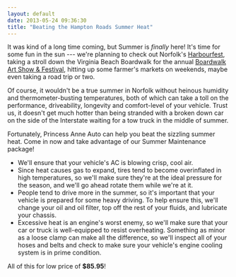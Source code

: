 ```yaml
---
layout: default
date: 2013-05-24 09:36:30
title: "Beating the Hampton Roads Summer Heat"
---
```


It was kind of a long time coming, but Summer is *finally* here! It's time for some fun in the sun --- we're planning to check out Norfolk's [Harbourfest](http://www.festevents.org/mini-site/norfolk-harborfest), taking a stroll down the Virginia Beach Boardwalk for the annual [Boardwalk Art Show & Festival](http://virginiamoca.org/outdoor-art-shows/boardwalk-art-show), hitting up some farmer's markets on weekends, maybe even taking a road trip or two.

Of course, it wouldn't be a true summer in Norfolk without heinous humidity and thermometer-busting temperatures, both of which can take a toll on the performance, driveability, longevity and comfort-level of your vehicle. Trust us, it doesn't get much hotter than being stranded with a broken down car on the side of the Interstate waiting for a tow truck in the middle of summer.

Fortunately, Princess Anne Auto can help you beat the sizzling summer heat. Come in now and take advantage of our Summer Maintenance package!

* We'll ensure that your vehicle's AC is blowing crisp, cool air.
* Since heat causes gas to expand, tires tend to become overinflated in high temperatures, so we'll make sure they're at the ideal pressure for the season, and we'll go ahead rotate them while we're at it.
* People tend to drive more in the summer, so it's important that your vehicle is prepared for some heavy driving. To help ensure this, we'll change your oil and oil filter, top off the rest of your fluids, and lubricate your chassis.
* Excessive heat is an engine's worst enemy, so we'll make sure that your car or truck is well-equipped to resist overheating. Something as minor as a loose clamp can make all the difference, so we'll inspect all of your hoses and belts and check to make sure your vehicle's engine cooling system is in prime condition.

All of this for low price of **$85.95**!



